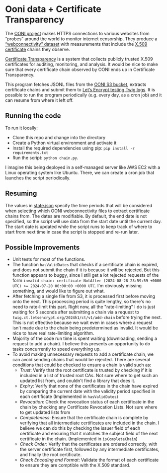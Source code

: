 # Ooni data + Certificate Transparency

The [OONI project](https://ooni.org/) makes HTTPS connections to various websites from “probes” around the world to monitor internet censorship. They produce a [“webconnectivity” dataset](https://ooni.org/post/mining-ooni-data) with measurements that include the [X.509 certificate](https://en.wikipedia.org/wiki/X.509) chains they observe.

[Certificate Transparency](https://certificate.transparency.dev/) is a system that collects publicly trusted X.509 certificates for auditing, monitoring, and analysis. It would be nice to make sure that every certificate chain observed by OONI ends up in Certificate Transparency.

This program fetches JSONL files from the [OONI S3 bucket](https://ooni-data-eu-fra.s3.eu-central-1.amazonaws.com/), extracts certificate chains and submit them to [Let’s Encrypt testing Twig logs](https://letsencrypt.org/docs/ct-logs/#Sunlight). It is possible to run the program periodically (e.g. every day, as a cron job) and it can resume from where it left off.

## Running the code
To run it locally:
- Clone this repo and change into the directory
- Create a Python virtual environment and activate it
- Install the required dependencies using pip: `pip install -r requirements.txt`
- Run the script: `python chain.py`. 

I imagine this being deployed in a self-managed server like AWS EC2 with a Linux operating system like Ubuntu. There, we can create a cron job that launches the script periodically.  

## Resuming
The values in [state.json](/state.json) specify the time periods that will be considered when selecting which OONI webconnectivity files to extract certificate chains from. The dates are modifiable. By default, the end date is not specified, so the script will use data from the start date until the current day. The start date is updated while the script runs to keep track of where to start from next time in case the script is stopped and re-run later. 

## Possible Improvements
- Unit tests for most of the functions.
- The function `hasValidDates` that checks if a certificate chain is expired, and does not submit the chain if it is because it will be rejected. But this function appears to buggy, since I still get a lot rejected requests of the form `invalid chain: certificate NotAfter (2024-08-28 23:59:59 +0000 UTC) >= 2024-07-20 00:00:00 +0000 UTC`. I'm obviously missing something, and would like to figure out what.
- After fetching a single file from S3, it is processed first before moving onto the next. This processing period is quite lengthy, so there's no need to rate-limit this part. Right now, all the "rate-limiting" I do is just waiting for 5 seconds after submitting a chain via a request to `twig.ct.letsencrypt.org/2024h1/ct/v1/add-chain` before trying the next. This is not effective because we wait even in cases where a request isn't made due to the chain being predetermined as invalid. It would be nice to have real rate-limiting algorithm.
- Majority of the code run time is spent waiting (downloading, sending a request to add a chain). I believe this presents an opportunity to do tasks concurrently to speed everything up. 
- To avoid making unnecessary requests to add a certificate chain, we can avoid sending chains that would be rejected. There are several conditions that could be checked to ensure a chain is valid such as:
    - _Trust_: Verify that the root certificate is trusted by checking if it is included in a list of trusted root CAs. Not sure where to get such an updated list from, and couldn't find a library that does it. 
    - _Expiry_: Verify that none of the certificates in the chain have expired by comparing the current date with the validity period specified in each certificate (Implemented in `hasValidDates`)
    - _Revocation_: Check the revocation status of each certificate in the chain by checking any Certificate Revocation Lists. Not sure where to get updated lists from
    - _Completeness_: Ensure that the certificate chain is complete by verifying that all intermediate certificates are included in the chain. I believe we can do this by checking the issuer field of each certificate and ensuring that it matches the subject field of the next certificate in the chain. (Implemented in `isCompleteChain`)
    - _Check Order_: Verify that the certificates are ordered correctly, with the server certificate first, followed by any intermediate certificates, and finally the root certificate.
    - _Check Encoding and Format_: Validate the format of each certificate to ensure they are comptible with the X.509 standard.
